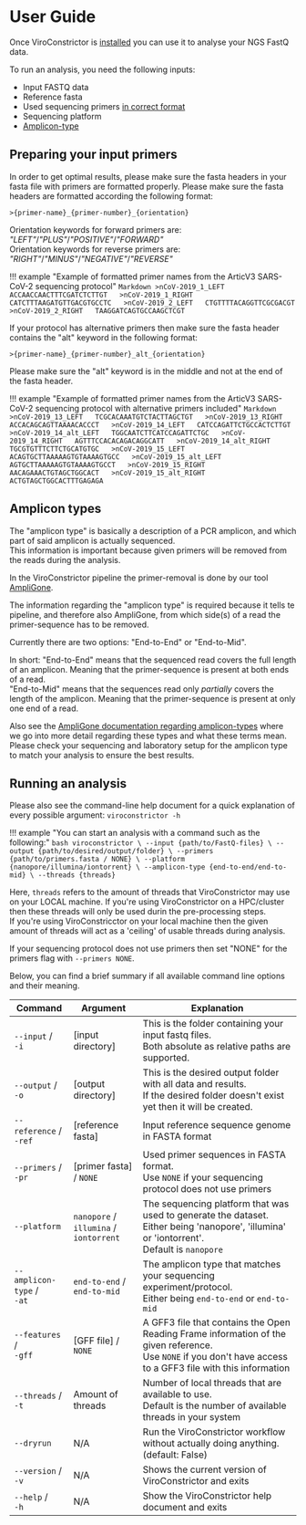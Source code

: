 # User Guide

Once ViroConstrictor is [installed](installation.md) you can use it to analyse your NGS FastQ data.  

To run an analysis, you need the following inputs:  

* Input FASTQ data
* Reference fasta
* Used sequencing primers [in correct format](#preparing-your-input-primers)
* Sequencing platform
* [Amplicon-type](#amplicon-types)

## Preparing your input primers

In order to get optimal results, please make sure the fasta headers in your fasta file with primers are formatted properly. Please make sure the fasta headers are formatted according the following format:

`>{primer-name}_{primer-number}_{orientation}`

Orientation keywords for forward primers are: *"LEFT"*/*"PLUS"*/*"POSITIVE"*/*"FORWARD"*  
Orientation keywords for reverse primers are: *"RIGHT"*/*"MINUS"*/*"NEGATIVE"*/*"REVERSE"*

!!! example "Example of formatted primer names from the ArticV3 SARS-CoV-2 sequencing protocol"
    ```Markdown
    >nCoV-2019_1_LEFT  
    ACCAACCAACTTTCGATCTCTTGT  
    >nCoV-2019_1_RIGHT  
    CATCTTTAAGATGTTGACGTGCCTC  
    >nCoV-2019_2_LEFT  
    CTGTTTTACAGGTTCGCGACGT  
    >nCoV-2019_2_RIGHT  
    TAAGGATCAGTGCCAAGCTCGT
    ```

If your protocol has alternative primers then make sure the fasta header contains the "alt" keyword in the following format:

`>{primer-name}_{primer-number}_alt_{orientation}`  

Please make sure the "alt" keyword is in the middle and not at the end of the fasta header.

!!! example "Example of formatted primer names from the ArticV3 SARS-CoV-2 sequencing protocol with alternative primers included"
    ```Markdown
    >nCoV-2019_13_LEFT  
    TCGCACAAATGTCTACTTAGCTGT  
    >nCoV-2019_13_RIGHT  
    ACCACAGCAGTTAAAACACCCT  
    >nCoV-2019_14_LEFT  
    CATCCAGATTCTGCCACTCTTGT  
    >nCoV-2019_14_alt_LEFT  
    TGGCAATCTTCATCCAGATTCTGC  
    >nCoV-2019_14_RIGHT  
    AGTTTCCACACAGACAGGCATT  
    >nCoV-2019_14_alt_RIGHT  
    TGCGTGTTTCTTCTGCATGTGC  
    >nCoV-2019_15_LEFT  
    ACAGTGCTTAAAAAGTGTAAAAGTGCC  
    >nCoV-2019_15_alt_LEFT  
    AGTGCTTAAAAAGTGTAAAAGTGCCT  
    >nCoV-2019_15_RIGHT  
    AACAGAAACTGTAGCTGGCACT  
    >nCoV-2019_15_alt_RIGHT  
    ACTGTAGCTGGCACTTTGAGAGA
    ```  

## Amplicon types

The "amplicon type" is basically a description of a PCR amplicon, and which part of said amplicon is actually sequenced.  
This information is important because given primers will be removed from the reads during the analysis.

In the ViroConstrictor pipeline the primer-removal is done by our tool [AmpliGone](https://rivm-bioinformatics.github.io/AmpliGone/).

The information regarding the "amplicon type" is required because it tells te pipeline, and therefore also AmpliGone, from which side(s) of a read the primer-sequence has to be removed.

Currently there are two options: "End-to-End" or "End-to-Mid".  

In short: "End-to-End" means that the sequenced read covers the full length of an amplicon. Meaning that the primer-sequence is present at both ends of a read.  
"End-to-Mid" means that the sequences read only *partially* covers the length of the amplicon. Meaning that the primer-sequence is present at only one end of a read.

Also see the [AmpliGone documentation regarding amplicon-types](https://rivm-bioinformatics.github.io/AmpliGone/latest/amplicon-types/) where we go into more detail regarding these types and what these terms mean.  
Please check your sequencing and laboratory setup for the amplicon type to match your analysis to ensure the best results.

## Running an analysis

Please also see the command-line help document for a quick explanation of every possible argument: `viroconstrictor -h`

!!! example "You can start an analysis with a command such as the following:"
    ```bash
    viroconstrictor \
        --input {path/to/FastQ-files} \
        --output {path/to/desired/output/folder} \
        --primers {path/to/primers.fasta / NONE} \
        --platform {nanopore/illumina/iontorrent} \
        --amplicon-type {end-to-end/end-to-mid} \
        --threads {threads}
    ```

Here, `threads` refers to the amount of threads that ViroConstrictor may use on your LOCAL machine. If you're using ViroConstrictor on a HPC/cluster then these threads will only be used durin the pre-processing steps.  
If you're using ViroConstricctor on your local machine then the given amount of threads will act as a 'ceiling' of usable threads during analysis.


If your sequencing protocol does not use primers then set "NONE" for the primers flag with `--primers NONE`.

Below, you can find a brief summary if all available command line options and their meaning.

| Command | Argument | Explanation |
|---------|----------|-------------|
| `--input` /<br>`-i` | [input directory] | This is the folder containing your input fastq files.<br>Both absolute as relative paths are supported. |
| `--output` /<br>`-o` | [output directory] | This is the desired output folder with all data and results.<br>If the desired folder doesn't exist yet then it will be created. |
| `--reference` /<br>`-ref` | [reference fasta] | Input reference sequence genome in FASTA format |
| `--primers` /<br>`-pr` | [primer fasta] / `NONE` | Used primer sequences in FASTA format.<br>Use `NONE` if your sequencing protocol does not use primers|
| `--platform` | `nanopore` / `illumina` / `iontorrent` | The sequencing platform that was used to generate the dataset. Either being 'nanopore', 'illumina' or 'iontorrent'.<br>Default is `nanopore` |
| `--amplicon-type` /<br>`-at` | `end-to-end` / `end-to-mid` | The amplicon type that matches your sequencing experiment/protocol.<br>Either being `end-to-end` or `end-to-mid` |
| `--features` /<br>`-gff` | [GFF file] / `NONE` | A GFF3 file that contains the Open Reading Frame information of the given reference.<br>Use `NONE` if you don't have access to a GFF3 file with this information |
| `--threads` /<br>`-t` | Amount of threads | Number of local threads that are available to use.<br>Default is the number of available threads in your system |
| `--dryrun` | N/A | Run the ViroConstrictor workflow without actually doing anything.<br>(default: False) |
| `--version` /<br>`-v` | N/A | Shows the current version of ViroConstrictor and exits |
| `--help` /<br>`-h` | N/A | Show the ViroConstrictor help document and exits |